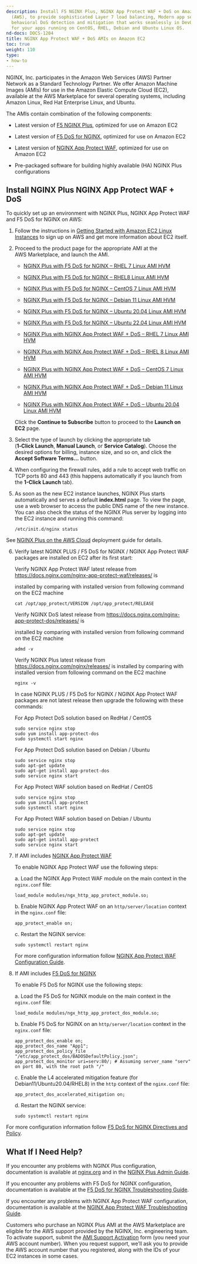 ```yaml
---
description: Install F5 NGINX Plus, NGINX App Protect WAF + DoS on Amazon Web Services
  (AWS), to provide sophisticated Layer 7 load balancing, Modern app security solution,
  behavioral DoS detection and mitigation that works seamlessly in DevOps environments
  for your apps running on CentOS, RHEL, Debian and Ubuntu Linux OS.
nd-docs: DOCS-1204
title: NGINX App Protect WAF + DoS AMIs on Amazon EC2
toc: true
weight: 110
type:
- how-to
---
```


NGINX, Inc. participates in the Amazon Web Services (AWS) Partner Network as a Standard Technology Partner. We offer Amazon Machine Images (AMIs) for use in the Amazon Elastic Compute Cloud (EC2), available at the AWS Marketplace for several operating systems, including Amazon Linux, Red Hat Enterprise Linux, and Ubuntu.

The AMIs contain combination of the following components:

- Latest version of [F5 NGINX Plus](https://www.f5.com/products/nginx/nginx-plus), optimized for use on Amazon EC2

- Latest version of [F5 DoS for NGINX](https://docs.nginx.com/nginx-app-protect-dos/), optimized for use on Amazon EC2
- Latest version of [NGINX App Protect WAF](https://docs.nginx.com/nginx-app-protect-waf/), optimized for use on Amazon EC2
- Pre-packaged software for building highly available (HA) NGINX Plus configurations

## Install NGINX Plus NGINX App Protect WAF + DoS

To quickly set up an environment with NGINX Plus, NGINX App Protect WAF and F5 DoS for NGINX on AWS:

1. Follow the instructions in [Getting Started with Amazon EC2 Linux Instances](http://docs.aws.amazon.com/AWSEC2/latest/UserGuide/EC2_GetStarted.html) to sign up on AWS and get more information about EC2 itself.
2. Proceed to the product page for the appropriate AMI at the AWS Marketplace, and launch the AMI.

    - [NGINX Plus with F5 DoS for NGINX – RHEL 7 Linux AMI HVM](https://aws.amazon.com/marketplace/pp/prodview-bjdboufufnb7g?sr=0-4&ref_=beagle&applicationId=AWSMPContessa)

    - [NGINX Plus with F5 DoS for NGINX – RHEL8 Linux AMI HVM](https://aws.amazon.com/marketplace/pp/prodview-e6bifer7o6uzm?sr=0-13&ref_=beagle&applicationId=AWSMPContessa)

    - [NGINX Plus with F5 DoS for NGINX – CentOS 7 Linux AMI HVM](https://aws.amazon.com/marketplace/pp/prodview-deeny2oe7izti?sr=0-12&ref_=beagle&applicationId=AWSMPContessa)

    - [NGINX Plus with F5 DoS for NGINX – Debian 11 Linux AMI HVM](https://aws.amazon.com/marketplace/pp/prodview-56oveh2rsxsbq?sr=0-2&ref_=beagle&applicationId=AWSMPContessa)

    - [NGINX Plus with F5 DoS for NGINX – Ubuntu 20.04 Linux AMI HVM](https://aws.amazon.com/marketplace/pp/prodview-gsoln2vnsgpr4?sr=0-5&ref_=beagle&applicationId=AWSMPContessa)

    - [NGINX Plus with F5 DoS for NGINX – Ubuntu 22.04 Linux AMI HVM](https://aws.amazon.com/marketplace/pp/prodview-l6f2q2ykrjufy?sr=0-13&ref_=beagle&applicationId=AWSMPContessa)

    - [NGINX Plus with NGINX App Protect WAF + DoS – RHEL 7 Linux AMI HVM](https://aws.amazon.com/marketplace/pp/prodview-jedbygo6xbvto?sr=0-1&ref_=beagle&applicationId=AWSMPContessa)

    - [NGINX Plus with NGINX App Protect WAF + DoS – RHEL 8 Linux AMI HVM](https://aws.amazon.com/marketplace/pp/prodview-6pvnoyr2mp2co?sr=0-18&ref_=beagle&applicationId=AWSMPContessa)

    - [NGINX Plus with NGINX App Protect WAF + DoS – CentOS 7 Linux AMI HVM](https://aws.amazon.com/marketplace/pp/prodview-jedbygo6xbvto?sr=0-1&ref_=beagle&applicationId=AWSMPContessa)

    - [NGINX Plus with NGINX App Protect WAF + DoS – Debian 11 Linux AMI HVM](https://aws.amazon.com/marketplace/pp/prodview-wbyobl7a55vcu?sr=0-3&ref_=beagle&applicationId=AWSMPContessa)

    - [NGINX Plus with NGINX App Protect WAF + DoS – Ubuntu 20.04 Linux AMI HVM](https://aws.amazon.com/marketplace/pp/prodview-zhxmqlcoylkca?sr=0-2&ref_=beagle&applicationId=AWSMPContessa)

    Click the **Continue to Subscribe** button to proceed to the **Launch on EC2** page.

3. Select the type of launch by clicking the appropriate tab (<span style="white-space: nowrap; font-weight:bold;">1‑Click Launch</span>, **Manual Launch**, or **Service Catalog**). Choose the desired options for billing, instance size, and so on, and click the <span style="white-space: nowrap; font-weight:bold;">Accept Software Terms…</span> button.
4. When configuring the firewall rules, add a rule to accept web traffic on TCP ports 80 and 443 (this happens automatically if you launch from the <span style="white-space: nowrap; font-weight:bold;">1-Click Launch</span> tab).
5. As soon as the new EC2 instance launches, NGINX Plus starts automatically and serves a default **index.html** page. To view the page, use a web browser to access the public DNS name of the new instance. You can also check the status of the NGINX Plus server by logging into the EC2 instance and running this command:

	```nginx
	/etc/init.d/nginx status
	```

  See [NGINX Plus on the AWS Cloud](https://www.nginx.com/resources/datasheets/nginx-quick-start-guide-for-aws/) deployment guide for details.

6. Verify latest NGINX PLUS / F5 DoS for NGINX / NGINX App Protect WAF packages are installed on EC2 after its first start:


     Verify NGINX App Protect WAF latest release from <https://docs.nginx.com/nginx-app-protect-waf/releases/> is

     installed by comparing with installed version from following command on the EC2 machine

      ```shell
      cat /opt/app_protect/VERSION /opt/app_protect/RELEASE
      ```

     Verify NGINX DoS latest release from <https://docs.nginx.com/nginx-app-protect-dos/releases/> is

     installed by comparing with installed version from following command on the EC2 machine

      ```shell
      admd -v
      ```

     Verify NGINX Plus latest release from <https://docs.nginx.com/nginx/releases/> is
     installed by comparing with installed version from following command on the EC2 machine

      ```shell
      nginx -v
      ```

    In case NGINX PLUS / F5 DoS for NGINX / NGINX App Protect WAF packages are not latest release then upgrade the following  with these commands:


    For App Protect DoS solution based on RedHat / CentOS

      ```shell
      sudo service nginx stop
      sudo yum install app-protect-dos
      sudo systemctl start nginx
      ```

    For App Protect DoS solution based on Debian / Ubuntu

      ```shell
      sudo service nginx stop
      sudo apt-get update
      sudo apt-get install app-protect-dos
      sudo service nginx start
      ```

     For App Protect WAF solution based on RedHat / CentOS

      ```shell
      sudo service nginx stop
      sudo yum install app-protect
      sudo systemctl start nginx
      ```

    For App Protect WAF solution based on Debian / Ubuntu

      ```shell
      sudo service nginx stop
      sudo apt-get update
      sudo apt-get install app-protect
      sudo service nginx start
      ```

7. If AMI includes [NGINX App Protect WAF](https://docs.nginx.com/nginx-app-protect-waf/)

    To enable NGINX App Protect WAF use the following steps:

    a. Load the NGINX App Protect WAF module on the main context in the `nginx.conf` file:

    ```shell
    load_module modules/ngx_http_app_protect_module.so;
    ```

    b. Enable NGINX App Protect WAF on an `http/server/location` context in the `nginx.conf` file:

    ```shell
    app_protect_enable on;
    ```

    c. Restart the NGINX service:

    ```shell
    sudo systemctl restart nginx
    ```

   For more configuration information follow [NGINX App Protect WAF Configuration Guide](https://docs.nginx.com/nginx-app-protect-waf/configuration-guide/configuration/).



8. If AMI includes [F5 DoS for NGINX](https://docs.nginx.com/nginx-app-protect-dos/)

    To enable F5 DoS for NGINX use the following steps:

    a. Load the F5 DoS for NGINX module on the main context in the `nginx.conf` file:

    ```shell
    load_module modules/ngx_http_app_protect_dos_module.so;
    ```

    b. Enable F5 DoS for NGINX on an `http/server/location` context in the `nginx.conf` file:

    ```shell
    app_protect_dos_enable on;
    app_protect_dos_name "App1";
    app_protect_dos_policy_file "/etc/app_protect_dos/BADOSDefaultPolicy.json";
    app_protect_dos_monitor uri=serv:80/; # Assuming server_name "serv" on port 80, with the root path "/"
    ```

    c. Enable the L4 accelerated mitigation feature (for Debian11/Ubuntu20.04/RHEL8) in the `http` context of the `nginx.conf` file:

    ```shell
    app_protect_dos_accelerated_mitigation on;
    ```

    d. Restart the NGINX service:

    ```shell
    sudo systemctl restart nginx
    ```

  For more configuration information follow [F5 DoS for NGINX Directives and Policy](https://docs.nginx.com/nginx-app-protect-dos/directives-and-policy/learn-about-directives-and-policy/).



## What If I Need Help?

If you encounter any problems with NGINX Plus configuration, documentation is available at [nginx.org](https://nginx.org/en/docs/) and in the [NGINX Plus Admin Guide](https://docs.nginx.com/nginx/admin-guide/installing-nginx/).

If you encounter any problems with F5 DoS for NGINX configuration, documentation is available at the [F5 DoS for NGINX Troubleshooting Guide](https://docs.nginx.com/nginx-app-protect-dos/troubleshooting-guide/how-to-troubleshoot/).

If you encounter any problems with NGINX App Protect WAF configuration, documentation is available at the [NGINX App Protect WAF Troubleshooting Guide](https://docs.nginx.com/nginx-app-protect-waf/v4/troubleshooting-guide/troubleshooting/).


Customers who purchase an NGINX Plus AMI at the AWS Marketplace are eligible for the AWS support provided by the NGINX, Inc. engineering team. To activate support, submit the [AMI Support Activation](https://www.nginx.com/ami-support-activation/) form (you need your AWS account number). When you request support, we’ll ask you to provide the AWS account number that you registered, along with the IDs of your EC2 instances in some cases.
